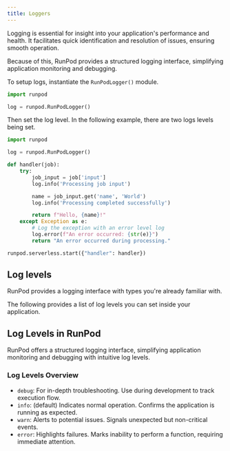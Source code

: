```yaml
---
title: Loggers
---
```


Logging is essential for insight into your application's performance and health.
It facilitates quick identification and resolution of issues, ensuring smooth operation.

Because of this, RunPod provides a structured logging interface, simplifying application monitoring and debugging.

To setup logs, instantiate the `RunPodLogger()` module.

```python
import runpod

log = runpod.RunPodLogger()
```

Then set the log level.
In the following example, there are two logs levels being set.

```python
import runpod

log = runpod.RunPodLogger()

def handler(job):
    try:
        job_input = job['input']
        log.info('Processing job input')

        name = job_input.get('name', 'World')
        log.info('Processing completed successfully')

        return f"Hello, {name}!"
    except Exception as e:
        # Log the exception with an error level log
        log.error(f"An error occurred: {str(e)}")
        return "An error occurred during processing."

runpod.serverless.start({"handler": handler})
```

## Log levels

RunPod provides a logging interface with types you're already familiar with.

The following provides a list of log levels you can set inside your application.

## Log Levels in RunPod

RunPod offers a structured logging interface, simplifying application monitoring and debugging with intuitive log levels.

### Log Levels Overview

- `debug`: For in-depth troubleshooting. Use during development to track execution flow.
- `info`: (default) Indicates normal operation. Confirms the application is running as expected.
- `warn`: Alerts to potential issues. Signals unexpected but non-critical events.
- `error`: Highlights failures. Marks inability to perform a function, requiring immediate attention.
